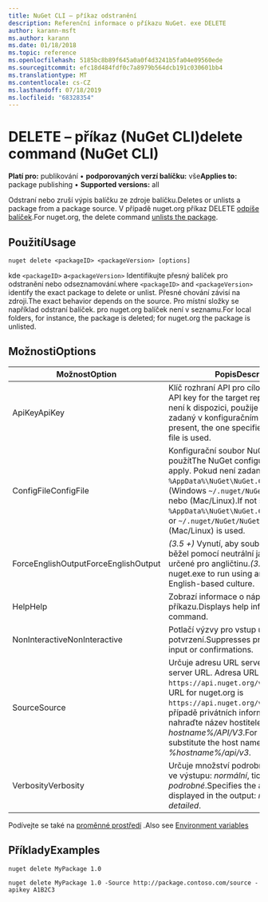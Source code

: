 ```yaml
---
title: NuGet CLI – příkaz odstranění
description: Referenční informace o příkazu NuGet. exe DELETE
author: karann-msft
ms.author: karann
ms.date: 01/18/2018
ms.topic: reference
ms.openlocfilehash: 5185bc8b89f645a0a0f4d3241b5fa04e09560ede
ms.sourcegitcommit: efc18d484fdf0c7a8979b564dcb191c030601bb4
ms.translationtype: MT
ms.contentlocale: cs-CZ
ms.lasthandoff: 07/18/2019
ms.locfileid: "68328354"
---
```

# <a name="delete-command-nuget-cli"></a><span data-ttu-id="365da-103">DELETE – příkaz (NuGet CLI)</span><span class="sxs-lookup"><span data-stu-id="365da-103">delete command (NuGet CLI)</span></span>

<span data-ttu-id="365da-104">**Platí pro:** publikování &bullet; **podporovaných verzí balíčku:** vše</span><span class="sxs-lookup"><span data-stu-id="365da-104">**Applies to:** package publishing &bullet; **Supported versions:** all</span></span>

<span data-ttu-id="365da-105">Odstraní nebo zruší výpis balíčku ze zdroje balíčku.</span><span class="sxs-lookup"><span data-stu-id="365da-105">Deletes or unlists a package from a package source.</span></span> <span data-ttu-id="365da-106">V případě nuget.org příkaz DELETE [odpíše balíček](../../nuget-org/policies/deleting-packages.md).</span><span class="sxs-lookup"><span data-stu-id="365da-106">For nuget.org, the delete command [unlists the package](../../nuget-org/policies/deleting-packages.md).</span></span>

## <a name="usage"></a><span data-ttu-id="365da-107">Použití</span><span class="sxs-lookup"><span data-stu-id="365da-107">Usage</span></span>

```cli
nuget delete <packageID> <packageVersion> [options]
```

<span data-ttu-id="365da-108">kde `<packageID>` a`<packageVersion>` Identifikujte přesný balíček pro odstranění nebo odseznamování.</span><span class="sxs-lookup"><span data-stu-id="365da-108">where `<packageID>` and `<packageVersion>` identify the exact package to delete or unlist.</span></span> <span data-ttu-id="365da-109">Přesné chování závisí na zdroji.</span><span class="sxs-lookup"><span data-stu-id="365da-109">The exact behavior depends on the source.</span></span> <span data-ttu-id="365da-110">Pro místní složky se například odstraní balíček. pro nuget.org balíček není v seznamu.</span><span class="sxs-lookup"><span data-stu-id="365da-110">For local folders, for instance, the package is deleted; for nuget.org the package is unlisted.</span></span>

## <a name="options"></a><span data-ttu-id="365da-111">Možnosti</span><span class="sxs-lookup"><span data-stu-id="365da-111">Options</span></span>

| <span data-ttu-id="365da-112">Možnost</span><span class="sxs-lookup"><span data-stu-id="365da-112">Option</span></span> | <span data-ttu-id="365da-113">Popis</span><span class="sxs-lookup"><span data-stu-id="365da-113">Description</span></span> |
| --- | --- |
| <span data-ttu-id="365da-114">ApiKey</span><span class="sxs-lookup"><span data-stu-id="365da-114">ApiKey</span></span> | <span data-ttu-id="365da-115">Klíč rozhraní API pro cílové úložiště</span><span class="sxs-lookup"><span data-stu-id="365da-115">The API key for the target repository.</span></span> <span data-ttu-id="365da-116">Pokud není k dispozici, použije se ten, který je zadaný v konfiguračním souboru.</span><span class="sxs-lookup"><span data-stu-id="365da-116">If not present, the one specified in the config file is used.</span></span> |
| <span data-ttu-id="365da-117">ConfigFile</span><span class="sxs-lookup"><span data-stu-id="365da-117">ConfigFile</span></span> | <span data-ttu-id="365da-118">Konfigurační soubor NuGet, který se má použít</span><span class="sxs-lookup"><span data-stu-id="365da-118">The NuGet configuration file to apply.</span></span> <span data-ttu-id="365da-119">Pokud není zadaný, `%AppData%\NuGet\NuGet.Config` použije se (Windows `~/.nuget/NuGet/NuGet.Config` ) nebo (Mac/Linux).</span><span class="sxs-lookup"><span data-stu-id="365da-119">If not specified, `%AppData%\NuGet\NuGet.Config` (Windows) or `~/.nuget/NuGet/NuGet.Config` (Mac/Linux) is used.</span></span>|
| <span data-ttu-id="365da-120">ForceEnglishOutput</span><span class="sxs-lookup"><span data-stu-id="365da-120">ForceEnglishOutput</span></span> | <span data-ttu-id="365da-121">*(3.5 +)* Vynutí, aby soubor NuGet. exe běžel pomocí neutrální jazykové verze určené pro angličtinu.</span><span class="sxs-lookup"><span data-stu-id="365da-121">*(3.5+)* Forces nuget.exe to run using an invariant, English-based culture.</span></span> |
| <span data-ttu-id="365da-122">Help</span><span class="sxs-lookup"><span data-stu-id="365da-122">Help</span></span> | <span data-ttu-id="365da-123">Zobrazí informace o nápovědě k příkazu.</span><span class="sxs-lookup"><span data-stu-id="365da-123">Displays help information for the command.</span></span> |
| <span data-ttu-id="365da-124">NonInteractive</span><span class="sxs-lookup"><span data-stu-id="365da-124">NonInteractive</span></span> | <span data-ttu-id="365da-125">Potlačí výzvy pro vstup uživatele nebo potvrzení.</span><span class="sxs-lookup"><span data-stu-id="365da-125">Suppresses prompts for user input or confirmations.</span></span> |
| <span data-ttu-id="365da-126">Source</span><span class="sxs-lookup"><span data-stu-id="365da-126">Source</span></span> | <span data-ttu-id="365da-127">Určuje adresu URL serveru.</span><span class="sxs-lookup"><span data-stu-id="365da-127">Specifies the server URL.</span></span> <span data-ttu-id="365da-128">Adresa URL pro nuget.org je `https://api.nuget.org/v3/index.json`.</span><span class="sxs-lookup"><span data-stu-id="365da-128">The URL for nuget.org is `https://api.nuget.org/v3/index.json`.</span></span> <span data-ttu-id="365da-129">V případě privátních informačních kanálů nahraďte název hostitele, například *% hostname%/API/V3*.</span><span class="sxs-lookup"><span data-stu-id="365da-129">For private feeds, substitute the host name, for example, *%hostname%/api/v3*.</span></span> |
| <span data-ttu-id="365da-130">Verbosity</span><span class="sxs-lookup"><span data-stu-id="365da-130">Verbosity</span></span> | <span data-ttu-id="365da-131">Určuje množství podrobností zobrazených ve výstupu: *normální*, tiché a *podrobné*.</span><span class="sxs-lookup"><span data-stu-id="365da-131">Specifies the amount of detail displayed in the output: *normal*, *quiet*, *detailed*.</span></span> |

<span data-ttu-id="365da-132">Podívejte se také na [proměnné prostředí](cli-ref-environment-variables.md) .</span><span class="sxs-lookup"><span data-stu-id="365da-132">Also see [Environment variables](cli-ref-environment-variables.md)</span></span>

## <a name="examples"></a><span data-ttu-id="365da-133">Příklady</span><span class="sxs-lookup"><span data-stu-id="365da-133">Examples</span></span>

```cli
nuget delete MyPackage 1.0

nuget delete MyPackage 1.0 -Source http://package.contoso.com/source -apikey A1B2C3
```
